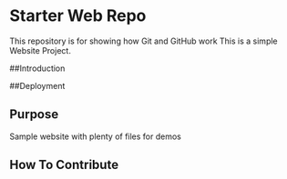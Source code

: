 # Starter Web Repo

This repository is for showing how Git and GitHub work
This is a simple Website Project.

##Introduction


##Deployment


## Purpose

Sample website with plenty of files for demos

## How To Contribute
